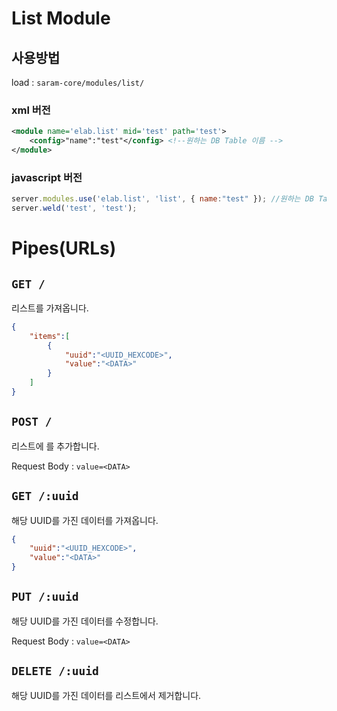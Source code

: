 List Module
==================

## 사용방법

load : `saram-core/modules/list/`

### xml 버전

```xml
<module name='elab.list' mid='test' path='test'>
    <config>"name":"test"</config> <!--원하는 DB Table 이름 -->
</module>
```

### javascript 버전

```javascript
server.modules.use('elab.list', 'list', { name:"test" }); //원하는 DB Table 이름
server.weld('test', 'test');
```

# Pipes(URLs)

## `GET /`

리스트를 가져옵니다.

```json
{
    "items":[
        {
            "uuid":"<UUID_HEXCODE>",
            "value":"<DATA>"
        }
    ]
}
```


## `POST /`

리스트에 <DATA>를 추가합니다.

Request Body : `value=<DATA>`


## `GET /:uuid`

해당 UUID를 가진 데이터를 가져옵니다.

```json
{ 
    "uuid":"<UUID_HEXCODE>",
    "value":"<DATA>"
}
```


## `PUT /:uuid`

해당 UUID를 가진 데이터를 수정합니다.

Request Body : `value=<DATA>`


## `DELETE /:uuid`

해당 UUID를 가진 데이터를 리스트에서 제거합니다.


